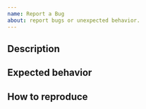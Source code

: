 ```yaml
---
name: Report a Bug
about: report bugs or unexpected behavior.
---
```


<!-- 
Thanks for your contribution! Please fill out this template as good as possible. 
Important: Contributing Guidelines can be found here: https://eclipse-tractusx.github.io/docs/oss/how-to-contribute
Checkout the repository README for process description. 
-->

## Description
<!-- A clear and concise description of what the bug is. -->

## Expected behavior
<!-- A clear and concise description of what you expected to happen. -->

## How to reproduce
<!-- Please provide a clear procedure how to reproduce the bug. 
Important technical details: 
user information, screenshots, browser, app-version, environment, device, etc.
-->
